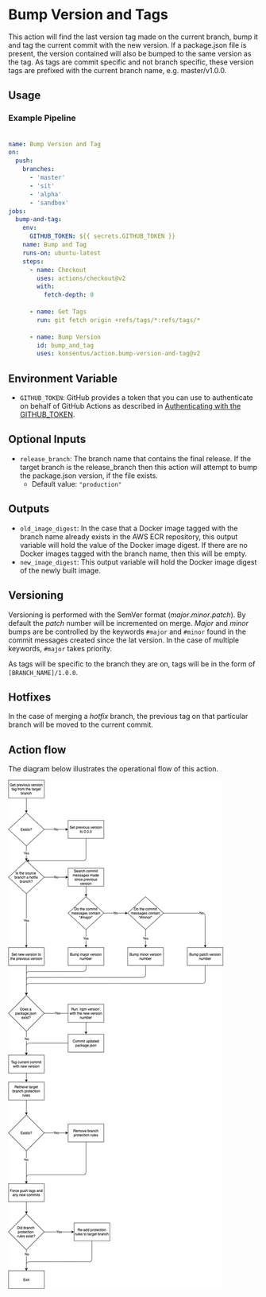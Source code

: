# Bump Version and Tags

This action will find the last version tag made on the current branch, bump it and tag the current commit with the new version. If a package.json file is present, the version contained will also be bumped to the same version as the tag. As tags are commit specific and not branch specific, these version tags are prefixed with the current branch name, e.g. master/v1.0.0.

## Usage

### Example Pipeline

```yaml

name: Bump Version and Tag
on:
  push:
    branches:
      - 'master'
      - 'sit'
      - 'alpha'
      - 'sandbox'
jobs:
  bump-and-tag:
    env:
      GITHUB_TOKEN: ${{ secrets.GITHUB_TOKEN }}
    name: Bump and Tag
    runs-on: ubuntu-latest
    steps:
      - name: Checkout
        uses: actions/checkout@v2
        with:
          fetch-depth: 0

      - name: Get Tags
        run: git fetch origin +refs/tags/*:refs/tags/*

      - name: Bump Version
        id: bump_and_tag
        uses: konsentus/action.bump-version-and-tag@v2

```

## Environment Variable

- `GITHUB_TOKEN`: GitHub provides a token that you can use to authenticate on behalf of GitHub Actions as described in [Authenticating with the GITHUB_TOKEN](https://help.github.com/en/actions/automating-your-workflow-with-github-actions/creating-and-using-encrypted-secrets).

## Optional Inputs

- `release_branch`: The branch name that contains the final release. If the target branch is the release_branch then this action will attempt to bump the package.json version, if the file exists.
  - Default value: `"production"`

## Outputs

- `old_image_digest`: In the case that a Docker image tagged with the branch name already exists in the AWS ECR repository, this output variable will hold the value of the Docker image digest. If there are no Docker images tagged with the branch name, then this will be empty.
- `new_image_digest`: This output variable will hold the Docker image digest of the newly built image.

## Versioning

Versioning is performed with the SemVer format (_major_._minor_._patch_). By default the _patch_ number will be incremented on merge. _Major_ and _minor_ bumps are be controlled by the keywords `#major` and `#minor` found in the commit messages created since the lat version. In the case of multiple keywords, `#major` takes priority.

As tags will be specific to the branch they are on, tags will be in the form of `[BRANCH_NAME]/1.0.0`.

## Hotfixes

In the case of merging a _hotfix_ branch, the previous tag on that particular branch will be moved to the current commit.

## Action flow

The diagram below illustrates the operational flow of this action.

![Action Flow](./docs/action-flow.drawio.png)
